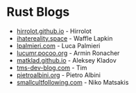 # Rust Blogs

- [hirrolot.github.io](https://hirrolot.github.io/) - Hirrolot
- [ihatereality.space](https://ihatereality.space/) - Waffle Lapkin
- [lpalmieri.com](https://www.lpalmieri.com/) - Luca Palmieri
- [lucumr.pocoo.org](https://lucumr.pocoo.org/) - Armin Ronacher
- [matklad.github.io](https://matklad.github.io/) - Aleksey Kladov
- [tms-dev-blog.com](https://tms-dev-blog.com/) - Tim
- [pietroalbini.org](https://www.pietroalbini.org/blog/) - Pietro Albini
- [smallcultfollowing.com](https://smallcultfollowing.com/babysteps/) - Niko Matsakis

